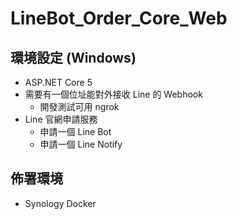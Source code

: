 # LineBot_Order_Core_Web
## 環境設定 (Windows)
- ASP.NET Core 5
- 需要有一個位址能對外接收 Line 的 Webhook
  - 開發測試可用 ngrok
- Line 官網申請服務
  - 申請一個 Line Bot
  - 申請一個 Line Notify
## 佈署環境
- Synology Docker
